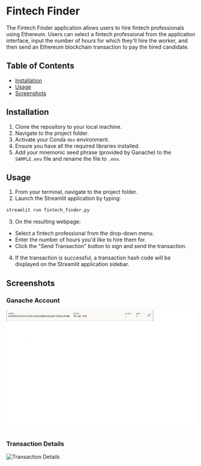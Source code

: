 # Fintech Finder

The Fintech Finder application allows users to hire fintech professionals using Ethereum. Users can select a fintech professional from the application interface, input the number of hours for which they'll hire the worker, and then send an Ethereum blockchain transaction to pay the hired candidate.

## Table of Contents

- [Installation](#installation)
- [Usage](#usage)
- [Screenshots](#screenshots)

## Installation

1. Clone the repository to your local machine.
2. Navigate to the project folder.
3. Activate your Conda `dev` environment.
4. Ensure you have all the required libraries installed.
5. Add your mnemonic seed phrase (provided by Ganache) to the `SAMPLE.env` file and rename the file to `.env`.

## Usage

1. From your terminal, navigate to the project folder.
2. Launch the Streamlit application by typing:

```bash
streamlit run fintech_finder.py
```
3. On the resulting webpage:
- Select a fintech professional from the drop-down menu.
- Enter the number of hours you'd like to hire them for.
- Click the "Send Transaction" button to sign and send the transaction.
4. If the transaction is successful, a transaction hash code will be displayed on the Streamlit application sidebar.

## Screenshots

### Ganache Account

![Ganache Account](Images/account.png)

### Transaction Details

![Transaction Details](Images/transaction.png)
